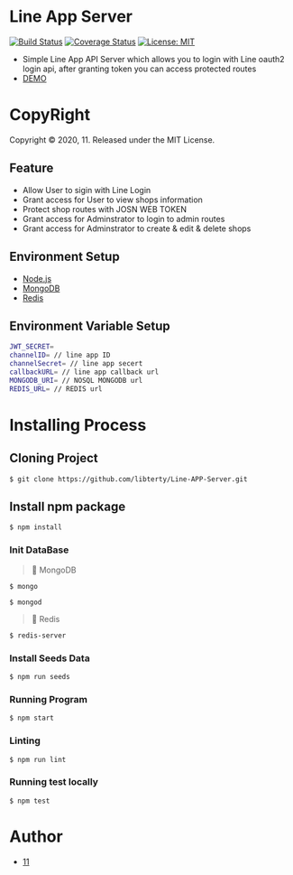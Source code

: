 # Line App Server

[![Build Status](https://travis-ci.org/libterty/Line-APP-Server.svg?branch=master)](https://travis-ci.org/libterty/Line-APP-Server)
[![Coverage Status](https://coveralls.io/repos/github/libterty/Line-APP-Server/badge.svg?branch=master)](https://coveralls.io/github/libterty/Line-APP-Server?branch=master)
[![License: MIT](https://img.shields.io/badge/License-MIT-yellow.svg)](https://github.com/libterty/Line-APP-Server/blob/master/LICENCE)

- Simple Line App API Server which allows you to login with Line oauth2 login api, after granting token you can access protected routes
- [DEMO](https://lineappserver.herokuapp.com/api/v1)

# CopyRight
Copyright © 2020, 11. Released under the MIT License.

## Feature

- Allow User to sigin with Line Login
- Grant access for User to view shops information
- Protect shop routes with JOSN WEB TOKEN
- Grant access for Adminstrator to login to admin routes
- Grant access for Adminstrator to create & edit & delete shops

## Environment Setup

- [Node.js](https://nodejs.org/en/)
- [MongoDB](https://www.mongodb.com)
- [Redis](https://redis.io)

## Environment Variable Setup

```bash
JWT_SECRET=
channelID= // line app ID
channelSecret= // line app secert
callbackURL= // line app callback url
MONGODB_URI= // NOSQL MONGODB url
REDIS_URL= // REDIS url
```

# Installing Process

## Cloning Project

```
$ git clone https://github.com/libterty/Line-APP-Server.git
```

## Install npm package

```
$ npm install
```

### Init DataBase

> :floppy_disk: MongoDB
```
$ mongo

$ mongod
```

> :floppy_disk: Redis
```
$ redis-server
```

### Install Seeds Data

```
$ npm run seeds
```

### Running Program

```
$ npm start
```

### Linting

```
$ npm run lint
```

### Running test locally

```
$ npm test
```

# Author
- [11](https://github.com/libterty)